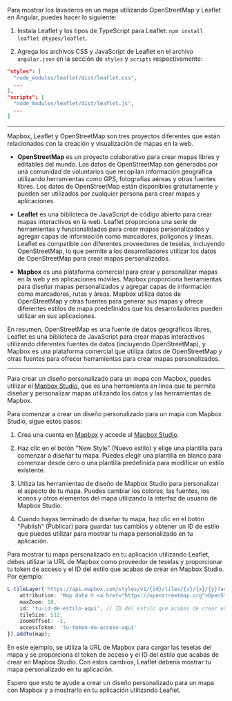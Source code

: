Para mostrar los lavaderos en un mapa utilizando OpenStreetMap y Leaflet en Angular, puedes hacer lo siguiente:

1. Instala Leaflet y los tipos de TypeScript para Leaflet: `npm install leaflet @types/leaflet`.

2. Agrega los archivos CSS y JavaScript de Leaflet en el archivo `angular.json` en la sección de `styles` y `scripts` respectivamente:
```json
"styles": [
  "node_modules/leaflet/dist/leaflet.css",
  ...
],
"scripts": [
  "node_modules/leaflet/dist/leaflet.js",
  ...
]
```
<hr>

Mapbox, Leaflet y OpenStreetMap son tres proyectos diferentes que están relacionados con la creación y visualización de mapas en la web.

- **OpenStreetMap** es un proyecto colaborativo para crear mapas libres y editables del mundo. Los datos de OpenStreetMap son generados por una comunidad de voluntarios que recopilan información geográfica utilizando herramientas como GPS, fotografías aéreas y otras fuentes libres. Los datos de OpenStreetMap están disponibles gratuitamente y pueden ser utilizados por cualquier persona para crear mapas y aplicaciones.

- **Leaflet** es una biblioteca de JavaScript de código abierto para crear mapas interactivos en la web. Leaflet proporciona una serie de herramientas y funcionalidades para crear mapas personalizados y agregar capas de información como marcadores, polígonos y líneas. Leaflet es compatible con diferentes proveedores de teselas, incluyendo OpenStreetMap, lo que permite a los desarrolladores utilizar los datos de OpenStreetMap para crear mapas personalizados.

- **Mapbox** es una plataforma comercial para crear y personalizar mapas en la web y en aplicaciones móviles. Mapbox proporciona herramientas para diseñar mapas personalizados y agregar capas de información como marcadores, rutas y áreas. Mapbox utiliza datos de OpenStreetMap y otras fuentes para generar sus mapas y ofrece diferentes estilos de mapa predefinidos que los desarrolladores pueden utilizar en sus aplicaciones.

En resumen, OpenStreetMap es una fuente de datos geográficos libres, Leaflet es una biblioteca de JavaScript para crear mapas interactivos utilizando diferentes fuentes de datos (incluyendo OpenStreetMap), y Mapbox es una plataforma comercial que utiliza datos de OpenStreetMap y otras fuentes para ofrecer herramientas para crear mapas personalizados.

<hr>

Para crear un diseño personalizado para un mapa con Mapbox, puedes utilizar el [Mapbox Studio](https://studio.mapbox.com/), que es una herramienta en línea que te permite diseñar y personalizar mapas utilizando los datos y las herramientas de Mapbox.

Para comenzar a crear un diseño personalizado para un mapa con Mapbox Studio, sigue estos pasos:

1. Crea una cuenta en [Mapbox](https://www.mapbox.com/) y accede al [Mapbox Studio](https://studio.mapbox.com/).

2. Haz clic en el botón "New Style" (Nuevo estilo) y elige una plantilla para comenzar a diseñar tu mapa. Puedes elegir una plantilla en blanco para comenzar desde cero o una plantilla predefinida para modificar un estilo existente.

3. Utiliza las herramientas de diseño de Mapbox Studio para personalizar el aspecto de tu mapa. Puedes cambiar los colores, las fuentes, los íconos y otros elementos del mapa utilizando la interfaz de usuario de Mapbox Studio.

4. Cuando hayas terminado de diseñar tu mapa, haz clic en el botón "Publish" (Publicar) para guardar tus cambios y obtener un ID de estilo que puedes utilizar para mostrar tu mapa personalizado en tu aplicación.

Para mostrar tu mapa personalizado en tu aplicación utilizando Leaflet, debes utilizar la URL de Mapbox como proveedor de teselas y proporcionar tu token de acceso y el ID del estilo que acabas de crear en Mapbox Studio. Por ejemplo:

```typescript
L.tileLayer('https://api.mapbox.com/styles/v1/{id}/tiles/{z}/{x}/{y}?access_token={accessToken}', {
    attribution: 'Map data © <a href="https://openstreetmap.org">OpenStreetMap</a> contributors',
    maxZoom: 18,
    id: 'tu-id-de-estilo-aqui', // ID del estilo que acabas de crear en Mapbox Studio
    tileSize: 512,
    zoomOffset: -1,
    accessToken: 'tu-token-de-acceso-aqui'
}).addTo(map);
```

En este ejemplo, se utiliza la URL de Mapbox para cargar las teselas del mapa y se proporciona el token de acceso y el ID del estilo que acabas de crear en Mapbox Studio. Con estos cambios, Leaflet debería mostrar tu mapa personalizado en tu aplicación.

Espero que esto te ayude a crear un diseño personalizado para un mapa con Mapbox y a mostrarlo en tu aplicación utilizando Leaflet.
